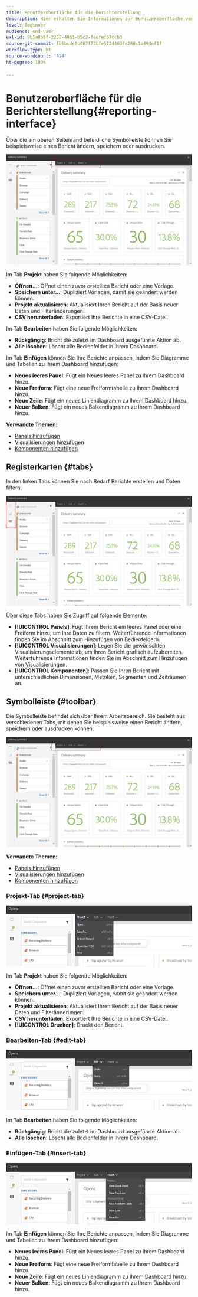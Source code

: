 ```yaml
---
title: Benutzeroberfläche für die Berichterstellung
description: Hier erhalten Sie Informationen zur Benutzeroberfläche von dynamischen Berichten und zur Navigation durch die verschiedenen Tabs und Menüs.
level: Beginner
audience: end-user
exl-id: 9b5a8b5f-2258-4861-b5c2-feefef67ccb3
source-git-commit: fb5bcde9c087f73bfe5724463fe280c1e494ef1f
workflow-type: ht
source-wordcount: '424'
ht-degree: 100%

---
```


# Benutzeroberfläche für die Berichterstellung{#reporting-interface}

Über die am oberen Seitenrand befindliche Symbolleiste können Sie beispielsweise einen Bericht ändern, speichern oder ausdrucken.

![](assets/dynamic_report_toolbar.png)

Im Tab **Projekt** haben Sie folgende Möglichkeiten:

* **Öffnen...**: Öffnet einen zuvor erstellten Bericht oder eine Vorlage.
* **Speichern unter...**: Dupliziert Vorlagen, damit sie geändert werden können.
* **Projekt aktualisieren**: Aktualisiert Ihren Bericht auf der Basis neuer Daten und Filteränderungen.
* **CSV herunterladen**: Exportiert Ihre Berichte in eine CSV-Datei.

Im Tab **Bearbeiten** haben Sie folgende Möglichkeiten:

* **Rückgängig**: Bricht die zuletzt im Dashboard ausgeführte Aktion ab.
* **Alle löschen**: Löscht alle Bedienfelder in Ihrem Dashboard.

Im Tab **Einfügen** können Sie Ihre Berichte anpassen, indem Sie Diagramme und Tabellen zu Ihrem Dashboard hinzufügen:

* **Neues leeres Panel**: Fügt ein Neues leeres Panel zu Ihrem Dashboard hinzu.
* **Neue Freiform**: Fügt eine neue Freiformtabelle zu Ihrem Dashboard hinzu.
* **Neue Zeile**: Fügt ein neues Liniendiagramm zu Ihrem Dashboard hinzu.
* **Neuer Balken**: Fügt ein neues Balkendiagramm zu Ihrem Dashboard hinzu.

**Verwandte Themen:**

* [Panels hinzufügen](adding-panels.md)
* [Visualisierungen hinzufügen](adding-visualizations.md)
* [Komponenten hinzufügen](adding-components.md)

## Registerkarten      {#tabs}

In den linken Tabs können Sie nach Bedarf Berichte erstellen und Daten filtern.

![](assets/dynamic_report_interface.png)

Über diese Tabs haben Sie Zugriff auf folgende Elemente:

* **[!UICONTROL Panels]**: Fügt Ihrem Bericht ein leeres Panel oder eine Freiform hinzu, um Ihre Daten zu filtern. Weiterführende Informationen finden Sie im Abschnitt zum Hinzufügen von Bedienfeldern.
* **[!UICONTROL Visualisierungen]**: Legen Sie die gewünschten Visualisierungselemente ab, um Ihren Bericht grafisch aufzubereiten. Weiterführende Informationen finden Sie im Abschnitt zum Hinzufügen von Visualisierungen.
* **[!UICONTROL Komponenten]**: Passen Sie Ihren Bericht mit unterschiedlichen Dimensionen, Metriken, Segmenten und Zeiträumen an.

## Symbolleiste {#toolbar}

Die Symbolleiste befindet sich über Ihrem Arbeitsbereich. Sie besteht aus verschiedenen Tabs, mit denen Sie beispielsweise einen Bericht ändern, speichern oder ausdrucken können.

![](assets/dynamic_report_toolbar.png)

**Verwandte Themen:**

* [Panels hinzufügen](adding-panels.md)
* [Visualisierungen hinzufügen](adding-visualizations.md)
* [Komponenten hinzufügen](adding-components.md)

### Projekt-Tab {#project-tab}

![](assets/tab_project.png)

Im Tab **Projekt** haben Sie folgende Möglichkeiten:

* **Öffnen...**: Öffnet einen zuvor erstellten Bericht oder eine Vorlage.
* **Speichern unter...**: Dupliziert Vorlagen, damit sie geändert werden können.
* **Projekt aktualisieren**: Aktualisiert Ihren Bericht auf der Basis neuer Daten und Filteränderungen.
* **CSV herunterladen**: Exportiert Ihre Berichte in eine CSV-Datei.
* **[!UICONTROL Drucken]**: Druckt den Bericht.

### Bearbeiten-Tab {#edit-tab}

![](assets/tab_edit.png)

Im Tab **Bearbeiten** haben Sie folgende Möglichkeiten:

* **Rückgängig**: Bricht die zuletzt im Dashboard ausgeführte Aktion ab.
* **Alle löschen**: Löscht alle Bedienfelder in Ihrem Dashboard.

### Einfügen-Tab {#insert-tab}

![](assets/tab_insert.png)

Im Tab **Einfügen** können Sie Ihre Berichte anpassen, indem Sie Diagramme und Tabellen zu Ihrem Dashboard hinzufügen:

* **Neues leeres Panel**: Fügt ein Neues leeres Panel zu Ihrem Dashboard hinzu.
* **Neue Freiform**: Fügt eine neue Freiformtabelle zu Ihrem Dashboard hinzu.
* **Neue Zeile**: Fügt ein neues Liniendiagramm zu Ihrem Dashboard hinzu.
* **Neuer Balken**: Fügt ein neues Balkendiagramm zu Ihrem Dashboard hinzu.

